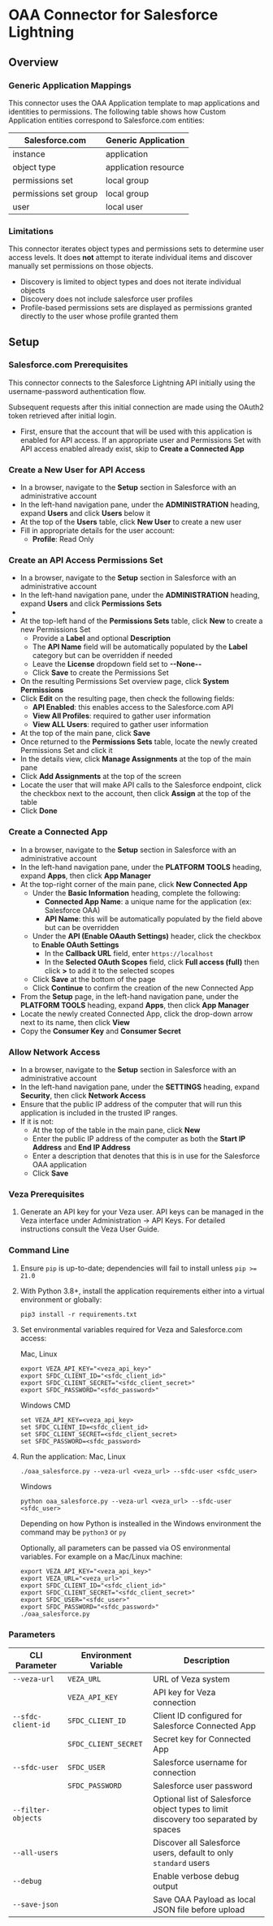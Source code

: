# OAA Connector for Salesforce Lightning

## Overview

### Generic Application Mappings
This connector uses the OAA Application template to map applications and identities to permissions.
The following table shows how Custom Application entities correspond to Salesforce.com entities:

| Salesforce.com        | Generic Application  |
| --------------------- | -------------------- |
| instance              | application          |
| object type           | application resource |
| permissions set       | local group          |
| permissions set group | local group          |
| user                  | local user           |

### Limitations
This connector iterates object types and permissions sets to determine user access levels.
It does **not** attempt to iterate individual items and discover manually set permissions on those objects.

* Discovery is limited to object types and does not iterate individual objects
* Discovery does not include salesforce user profiles
* Profile-based permissions sets are displayed as permissions granted directly to the user whose profile granted them

## Setup
### Salesforce.com Prerequisites

This connector connects to the Salesforce Lightning API initially using the username-password authentication flow.

Subsequent requests after this initial connection are made using the OAuth2 token retrieved after initial login.

* First, ensure that the account that will be used with this application is enabled for API access.
If an appropriate user and Permissions Set with API access enabled already exist, skip to **Create a Connected App**

### Create a New User for API Access
* In a browser, navigate to the **Setup** section in Salesforce with an administrative account
* In the left-hand navigation pane, under the **ADMINISTRATION** heading, expand **Users** and click **Users** below it
* At the top of the **Users** table, click **New User** to create a new user
* Fill in appropriate details for the user account:
  * **Profile**: Read Only

### Create an API Access Permissions Set
* In a browser, navigate to the **Setup** section in Salesforce with an administrative account
* In the left-hand navigation pane, under the **ADMINISTRATION** heading, expand **Users** and click **Permissions Sets**
* <find one>
* At the top-left hand of the **Permissions Sets** table, click **New** to create a new Permissions Set
  * Provide a **Label** and optional **Description**
  * The **API Name** field will be automatically populated by the **Label** category but can be overridden if needed
  * Leave the **License** dropdown field set to **--None--**
  * Click **Save** to create the Permissions Set
* On the resulting Permissions Set overview page, click **System Permissions**
* Click **Edit** on the resulting page, then check the following fields:
  * **API Enabled**: this enables access to the Salesforce.com API
  * **View All Profiles**: required to gather user information
  * **View ALL Users**: required to gather user information
* At the top of the main pane, click **Save**
* Once returned to the **Permissions Sets** table, locate the newly created Permissions Set and click it
* In the details view, click **Manage Assignments** at the top of the main pane
* Click **Add Assignments** at the top of the screen
* Locate the user that will make API calls to the Salesforce endpoint, click the checkbox next to the account, then click **Assign** at the top of the table
* Click **Done**

### Create a Connected App
* In a browser, navigate to the **Setup** section in Salesforce with an administrative account
* In the left-hand navigation pane, under the **PLATFORM TOOLS** heading, expand **Apps**, then click **App Manager**
* At the top-right corner of the main pane, click **New Connected App**
  * Under the **Basic Information** heading, complete the following:
    * **Connected App Name**: a unique name for the application (ex: Salesforce OAA)
    * **API Name**: this will be automatically populated by the field above but can be overridden
  * Under the **API (Enable OAauth Settings)** header, click the checkbox to **Enable OAuth Settings**
    * In the **Callback URL** field, enter `https://localhost`
    * In the **Selected OAuth Scopes** field, click **Full access (full)** then click **>** to add it to the selected scopes
  * Click **Save** at the bottom of the page
  * Click **Continue** to confirm the creation of the new Connected App
* From the **Setup** page, in the left-hand navigation pane, under the **PLATFORM TOOLS** heading, expand **Apps**, then click **App Manager**
* Locate the newly created Connected App, click the drop-down arrow next to its name, then click **View**
* Copy the **Consumer Key** and **Consumer Secret**

### Allow Network Access
* In a browser, navigate to the **Setup** section in Salesforce with an administrative account
* In the left-hand navigation pane, under the **SETTINGS** heading, expand **Security**, then click **Network Access**
* Ensure that the public IP address of the computer that will run this application is included in the trusted IP ranges.
* If it is not:
  * At the top of the table in the main pane, click **New**
  * Enter the public IP address of the computer as both the **Start IP Address** and **End IP Address**
  * Enter a description that denotes that this is in use for the Salesforce OAA application
  * Click **Save**

### Veza Prerequisites
1. Generate an API key for your Veza user. API keys can be managed in the Veza interface under Administration -> API Keys. For detailed instructions consult the Veza User Guide.

### Command Line
1. Ensure `pip` is up-to-date; dependencies will fail to install unless `pip >= 21.0`
2. With Python 3.8+, install the application requirements either into a virtual environment or globally:
   ```
   pip3 install -r requirements.txt
   ```
3. Set environmental variables required for Veza and Salesforce.com access:

   Mac, Linux
   ```
   export VEZA_API_KEY="<veza_api_key>"
   export SFDC_CLIENT_ID="<sfdc_client_id>"
   export SFDC_CLIENT_SECRET="<sfdc_client_secret>"
   export SFDC_PASSWORD="<sfdc_password>"
   ```

   Windows CMD
   ```
   set VEZA_API_KEY=<veza_api_key>
   set SFDC_CLIENT_ID=<sfdc_client_id>
   set SFDC_CLIENT_SECRET=<sfdc_client_secret>
   set SFDC_PASSWORD=<sfdc_password>
   ```

4. Run the application:
   Mac, Linux
   ```
   ./oaa_salesforce.py --veza-url <veza_url> --sfdc-user <sfdc_user>
   ```

   Windows
   ```
   python oaa_salesforce.py --veza-url <veza_url> --sfdc-user <sfdc_user>
   ```

   Depending on how Python is instealled in the Windows environment the command may be `python3` or `py`


   Optionally, all parameters can be passed via OS environmental variables. For example on a Mac/Linux machine:
   ```
   export VEZA_API_KEY="<veza_api_key>"
   export VEZA_URL="<veza_url>"
   export SFDC_CLIENT_ID="<sfdc_client_id>"
   export SFDC_CLIENT_SECRET="<sfdc_client_secret>"
   export SFDC_USER="<sfdc_user>"
   export SFDC_PASSWORD="<sfdc_password>"
   ./oaa_salesforce.py
   ```

### Parameters
| CLI Parameter      | Environment Variable | Description                                                                         |
| ------------------ | -------------------- | ----------------------------------------------------------------------------------- |
| `--veza-url`       | `VEZA_URL`           | URL of Veza system                                                                  |
|                    | `VEZA_API_KEY`       | API key for Veza connection                                                         |
| `--sfdc-client-id` | `SFDC_CLIENT_ID`     | Client ID configured for Salesforce Connected App                                   |
|                    | `SFDC_CLIENT_SECRET` | Secret key for Connected App                                                        |
| `--sfdc-user`      | `SFDC_USER`          | Salesforce username for connection                                                  |
|                    | `SFDC_PASSWORD`      | Salesforce user password                                                            |
| `--filter-objects` |                      | Optional list of Salesforce object types to limit discovery too separated by spaces |
| `--all-users`      |                      | Discover all Salesforce users, default to only `standard` users                     |
| `--debug`          |                      | Enable verbose debug output                                                         |
| `--save-json`      |                      | Save OAA Payload as local JSON file before upload                                   |